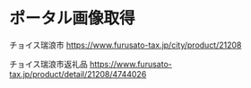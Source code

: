 # ポータル画像取得

チョイス瑞浪市
https://www.furusato-tax.jp/city/product/21208

チョイス瑞浪市返礼品
https://www.furusato-tax.jp/product/detail/21208/4744026
